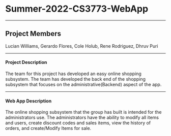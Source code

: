 # Summer-2022-CS3773-WebApp
***
## Project Members
Lucian Williams, Gerardo Flores, Cole Holub, Rene Rodriguez, Dhruv Puri
***
#### Project Description
The team for this project has developed an easy online shopping subsystem. The team has developed the back end of the shopping subsystem that focuses on the administrative(Backend) aspect of the app. 
***
#### Web App Description
The online shopping subsystem that the group has built is intended for the administrators use. The administrators have the ability to modify all items and users, create discount codes and sales items, view the history of orders, and create/Modify Items for sale. 
